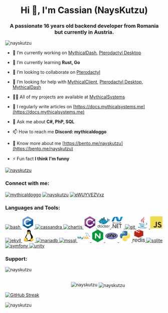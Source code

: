 <h1 align="center">Hi 👋, I'm Cassian (NaysKutzu)</h1>
<h3 align="center">A passionate 16 years old backend developer from Romania but currently in Austria.</h3>

<p align="left"> <img src="https://komarev.com/ghpvc/?username=nayskutzu&label=Profile%20views&color=0e75b6&style=flat" alt="nayskutzu" /> </p>

- 🔭 I’m currently working on [MythicalDash](https://github.com/mythicalltd/mythicaldash), [Pterodactyl Desktop](https://github.com/mythicalltd/pterodactyl-desktop)

- 🌱 I’m currently learning **Rust, Go**

- 👯 I’m looking to collaborate on [Pterodactyl](https://github.com/pelican-dev/panel)

- 🤝 I’m looking for help with [MythicalClient](https://github.com/mythicalltd/mythicalclient), [Pterodactyl Desktop](https://github.com/mythicalltd/pterodactyl-desktop), [MythicalDash](https://github.com/mythicalltd/mythicaldash)

- 👨‍💻 All of my projects are available at [MythicalSystems](https://github.com/mythicalltd)

- 📝 I regularly write articles on [https://docs.mythicalsystems.me](https://docs.mythicalsystems.me)

- 💬 Ask me about **C#, PhP, SQL**

- 📫 How to reach me **Discord: mythicaldoggo**

- 📄 Know more about me [https://bento.me/nayskutzu](https://bento.me/nayskutzu)

- ⚡ Fun fact **I think I'm funny**

<p align="left"> <a href="https://github.com/ryo-ma/github-profile-trophy"><img src="https://github-profile-trophy.vercel.app/?username=nayskutzu" alt="nayskutzu" /></a> </p>

<h3 align="left">Connect with me:</h3>
<p align="left">
<a href="https://www.instagram.com/nayskutzu.official/" target="blank"><img align="center" src="https://raw.githubusercontent.com/rahuldkjain/github-profile-readme-generator/master/src/images/icons/Social/instagram.svg" alt="mythicaldoggo" height="30" width="40" /></a>
<a href="https://www.youtube.com/c/nayskutzu" target="blank"><img align="center" src="https://raw.githubusercontent.com/rahuldkjain/github-profile-readme-generator/master/src/images/icons/Social/youtube.svg" alt="nayskutzu" height="30" width="40" /></a>
<a href="https://discord.mythicalsystems.xyz" target="blank"><img align="center" src="https://raw.githubusercontent.com/rahuldkjain/github-profile-readme-generator/master/src/images/icons/Social/discord.svg" alt="eWUYVEZVxz" height="30" width="40" /></a>
</p>

<h3 align="left">Languages and Tools:</h3>
<p align="left"> <a href="https://www.gnu.org/software/bash/" target="_blank" rel="noreferrer"> <img src="https://www.vectorlogo.zone/logos/gnu_bash/gnu_bash-icon.svg" alt="bash" width="40" height="40"/> </a> <a href="https://www.cprogramming.com/" target="_blank" rel="noreferrer"> <img src="https://raw.githubusercontent.com/devicons/devicon/master/icons/c/c-original.svg" alt="c" width="40" height="40"/> </a> <a href="https://cassandra.apache.org/" target="_blank" rel="noreferrer"> <img src="https://www.vectorlogo.zone/logos/apache_cassandra/apache_cassandra-icon.svg" alt="cassandra" width="40" height="40"/> </a> <a href="https://www.chartjs.org" target="_blank" rel="noreferrer"> <img src="https://www.chartjs.org/media/logo-title.svg" alt="chartjs" width="40" height="40"/> </a> <a href="https://www.w3schools.com/cs/" target="_blank" rel="noreferrer"> <img src="https://raw.githubusercontent.com/devicons/devicon/master/icons/csharp/csharp-original.svg" alt="csharp" width="40" height="40"/> </a> <a href="https://www.docker.com/" target="_blank" rel="noreferrer"> <img src="https://raw.githubusercontent.com/devicons/devicon/master/icons/docker/docker-original-wordmark.svg" alt="docker" width="40" height="40"/> </a> <a href="https://dotnet.microsoft.com/" target="_blank" rel="noreferrer"> <img src="https://raw.githubusercontent.com/devicons/devicon/master/icons/dot-net/dot-net-original-wordmark.svg" alt="dotnet" width="40" height="40"/> </a> <a href="https://git-scm.com/" target="_blank" rel="noreferrer"> <img src="https://www.vectorlogo.zone/logos/git-scm/git-scm-icon.svg" alt="git" width="40" height="40"/> </a> <a href="https://www.java.com" target="_blank" rel="noreferrer"> <img src="https://raw.githubusercontent.com/devicons/devicon/master/icons/java/java-original.svg" alt="java" width="40" height="40"/> </a> <a href="https://developer.mozilla.org/en-US/docs/Web/JavaScript" target="_blank" rel="noreferrer"> <img src="https://raw.githubusercontent.com/devicons/devicon/master/icons/javascript/javascript-original.svg" alt="javascript" width="40" height="40"/> </a> <a href="https://jekyllrb.com/" target="_blank" rel="noreferrer"> <img src="https://www.vectorlogo.zone/logos/jekyllrb/jekyllrb-icon.svg" alt="jekyll" width="40" height="40"/> </a> <a href="https://www.linux.org/" target="_blank" rel="noreferrer"> <img src="https://raw.githubusercontent.com/devicons/devicon/master/icons/linux/linux-original.svg" alt="linux" width="40" height="40"/> </a> <a href="https://mariadb.org/" target="_blank" rel="noreferrer"> <img src="https://www.vectorlogo.zone/logos/mariadb/mariadb-icon.svg" alt="mariadb" width="40" height="40"/> </a> <a href="https://www.microsoft.com/en-us/sql-server" target="_blank" rel="noreferrer"> <img src="https://www.svgrepo.com/show/303229/microsoft-sql-server-logo.svg" alt="mssql" width="40" height="40"/> </a> <a href="https://www.mysql.com/" target="_blank" rel="noreferrer"> <img src="https://raw.githubusercontent.com/devicons/devicon/master/icons/mysql/mysql-original-wordmark.svg" alt="mysql" width="40" height="40"/> </a> <a href="https://www.nginx.com" target="_blank" rel="noreferrer"> <img src="https://raw.githubusercontent.com/devicons/devicon/master/icons/nginx/nginx-original.svg" alt="nginx" width="40" height="40"/> </a> <a href="https://www.php.net" target="_blank" rel="noreferrer"> <img src="https://raw.githubusercontent.com/devicons/devicon/master/icons/php/php-original.svg" alt="php" width="40" height="40"/> </a> <a href="https://www.python.org" target="_blank" rel="noreferrer"> <img src="https://raw.githubusercontent.com/devicons/devicon/master/icons/python/python-original.svg" alt="python" width="40" height="40"/> </a> <a href="https://redis.io" target="_blank" rel="noreferrer"> <img src="https://raw.githubusercontent.com/devicons/devicon/master/icons/redis/redis-original-wordmark.svg" alt="redis" width="40" height="40"/> </a> <a href="https://www.sqlite.org/" target="_blank" rel="noreferrer"> <img src="https://www.vectorlogo.zone/logos/sqlite/sqlite-icon.svg" alt="sqlite" width="40" height="40"/> </a> <a href="https://symfony.com" target="_blank" rel="noreferrer"> <img src="https://symfony.com/logos/symfony_black_03.svg" alt="symfony" width="40" height="40"/> </a> <a href="https://unity.com/" target="_blank" rel="noreferrer"> <img src="https://www.vectorlogo.zone/logos/unity3d/unity3d-icon.svg" alt="unity" width="40" height="40"/> </a> </p>

<h3 align="left">Support:</h3>
<p><a href="https://ko-fi.com/nayskutzu"> <img align="left" src="https://cdn.ko-fi.com/cdn/kofi3.png?v=3" height="50" width="210" alt="nayskutzu" /></a></p><br><br>

<p><img align="left" src="https://github-readme-stats.vercel.app/api/top-langs?username=nayskutzu&show_icons=true&locale=en&layout=compact" alt="nayskutzu" /></p>

<p>&nbsp;<img align="center" src="https://github-readme-stats.vercel.app/api?username=nayskutzu&show_icons=true&locale=en" alt="nayskutzu" /></p>

<a href="https://git.io/streak-stats"><img src="https://github-readme-streak-stats.herokuapp.com?user=NaysKutzu&theme=dark&hide_border=true&border_radius=4.2&short_numbers=true" alt="GitHub Streak" /></a><p><img align="center" src="https://lanyard.cnrad.dev/api/852910297245286411" alt="nayskutzu" /></p>
